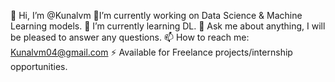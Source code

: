 👋 Hi, I’m @Kunalvm
🔭I’m currently working on Data Science & Machine Learning models.
🌱 I’m currently learning DL.
💬 Ask me about anything, I will be pleased to answer any questions.
📫 How to reach me: Kunalvm04@gmail.com
⚡ Available for Freelance projects/internship opportunities.

<!---
Kunalvm/Kunalvm is a ✨ special ✨ repository because its `README.md` (this file) appears on your GitHub profile.
You can click the Preview link to take a look at your changes.
--->

